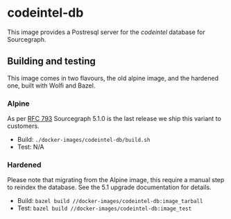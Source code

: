 # codeintel-db

This image provides a Postresql server for the _codeintel_ database for Sourcegraph. 

## Building and testing

This image comes in two flavours, the old alpine image, and the hardened one, built with Wolfi and Bazel. 

### Alpine 

As per [RFC 793]() Sourcegraph 5.1.0 is the last release we ship this variant to customers.

- Build: `./docker-images/codeintel-db/build.sh` 
- Test: N/A

### Hardened

Please note that migrating from the Alpine image, this require a manual step to reindex the database. See the 5.1 upgrade documentation for details.

- Build: `bazel build //docker-images/codeintel-db:image_tarball` 
- Test: `bazel build //docker-images/codeintel-db:image_test` 

